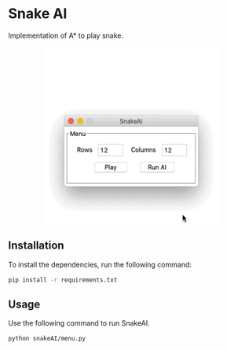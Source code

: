 # Snake AI

Implementation of A* to play snake.

<p align="center">
    <img width="360" height="360" src="images/snakeAI.gif">
</p>


## Installation

To install the dependencies, run the following command:

```bash
pip install -r requirements.txt
```


## Usage

Use the following command to run SnakeAI.

```bash
python snakeAI/menu.py
```
